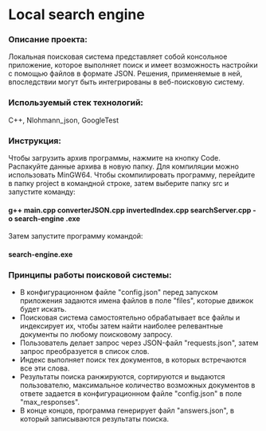 # Local search engine

### Описание проекта:
Локальная поисковая система представляет собой консольное приложение, которое выполняет поиск и имеет возможность настройки с помощью файлов в формате JSON. Решения, применяемые в ней, впоследствии могут быть интегрированы в веб-поисковую систему.

### Используемый стек технологий:
C++, Nlohmann_json, GoogleTest

### Инструкция:
Чтобы загрузить архив программы, нажмите на кнопку Code. Распакуйте данные архива в новую папку. Для компиляции можно использовать MinGW64. Чтобы скомпилировать программу, перейдите в папку project в командной строке, затем выберите папку src и запустите команду:

#### g++ main.cpp converterJSON.cpp invertedIndex.cpp searchServer.cpp -o search-engine .exe

Затем запустите программу командой:

#### search-engine.exe



### Принципы работы поисковой системы:

- В конфигурационном файле "config.json" перед запуском приложения задаются имена файлов в поле "files", которые движок будет искать.
- Поисковая система самостоятельно обрабатывает все файлы и индексирует их, чтобы затем найти наиболее релевантные документы по любому поисковому запросу.
- Пользователь делает запрос через JSON-файл "requests.json", затем запрос преобразуется в список слов.
- Индекс выполняет поиск тех документов, в которых встречаются все эти слова.
- Результаты поиска ранжируются, сортируются и выдаются пользователю, максимальное количество возможных документов в ответе задается в конфигурационном файле "config.json" в поле "max_responses".
- В конце концов, программа генерирует файл "answers.json", в который записываются результаты поиска.

